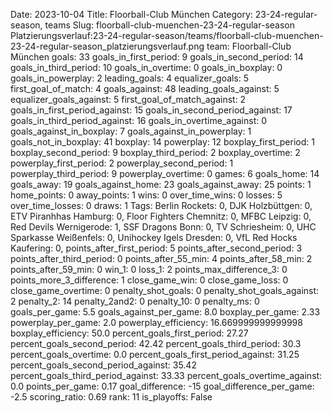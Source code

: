 Date: 2023-10-04
Title: Floorball-Club München
Category: 23-24-regular-season, teams
Slug: floorball-club-muenchen-23-24-regular-season
Platzierungsverlauf:23-24-regular-season/teams/floorball-club-muenchen-23-24-regular-season_platzierungsverlauf.png
team: Floorball-Club München
goals: 33
goals_in_first_period: 9
goals_in_second_period: 14
goals_in_third_period: 10
goals_in_overtime: 0
goals_in_boxplay: 0
goals_in_powerplay: 2
leading_goals: 4
equalizer_goals: 5
first_goal_of_match: 4
goals_against: 48
leading_goals_against: 5
equalizer_goals_against: 5
first_goal_of_match_against: 2
goals_in_first_period_against: 15
goals_in_second_period_against: 17
goals_in_third_period_against: 16
goals_in_overtime_against: 0
goals_against_in_boxplay: 7
goals_against_in_powerplay: 1
goals_not_in_boxplay: 41
boxplay: 14
powerplay: 12
boxplay_first_period: 1
boxplay_second_period: 9
boxplay_third_period: 2
boxplay_overtime: 2
powerplay_first_period: 2
powerplay_second_period: 1
powerplay_third_period: 9
powerplay_overtime: 0
games: 6
goals_home: 14
goals_away: 19
goals_against_home: 23
goals_against_away: 25
points: 1
home_points: 0
away_points: 1
wins: 0
over_time_wins: 0
losses: 5
over_time_losses: 0
draws: 1
Tags:  Berlin Rockets: 0,  DJK Holzbüttgen: 0,  ETV Piranhhas Hamburg: 0,  Floor Fighters Chemnitz: 0,  MFBC Leipzig: 0,  Red Devils Wernigerode: 1,  SSF Dragons Bonn: 0,  TV Schriesheim: 0,  UHC Sparkasse Weißenfels: 0,  Unihockey Igels Dresden: 0,  VfL Red Hocks Kaufering: 0,
points_after_first_period: 5
points_after_second_period: 3
points_after_third_period: 0
points_after_55_min: 4
points_after_58_min: 2
points_after_59_min: 0
win_1: 0
loss_1: 2
points_max_difference_3: 0
points_more_3_difference: 1
close_game_win: 0
close_game_loss: 0
close_game_overtime: 0
penalty_shot_goals: 0
penalty_shot_goals_against: 2
penalty_2: 14
penalty_2and2: 0
penalty_10: 0
penalty_ms: 0
goals_per_game: 5.5
goals_against_per_game: 8.0
boxplay_per_game: 2.33
powerplay_per_game: 2.0
powerplay_efficiency: 16.669999999999998
boxplay_efficiency: 50.0
percent_goals_first_period: 27.27
percent_goals_second_period: 42.42
percent_goals_third_period: 30.3
percent_goals_overtime: 0.0
percent_goals_first_period_against: 31.25
percent_goals_second_period_against: 35.42
percent_goals_third_period_against: 33.33
percent_goals_overtime_against: 0.0
points_per_game: 0.17
goal_difference: -15
goal_difference_per_game: -2.5
scoring_ratio: 0.69
rank: 11
is_playoffs: False
